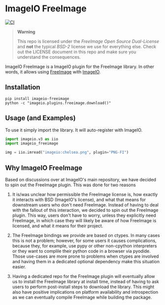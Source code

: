 # ImageIO FreeImage

[![CI](https://github.com/imageio/imageio-freeimage/actions/workflows/ci.yaml/badge.svg?branch=master)](https://github.com/imageio/imageio-freeimage/actions/workflows/ci.yaml)

> **Warning**
> 
> This repo is licensed under the *FreeImage Open Source Dual-License* and
> **not** the typical *BSD-2* license we use for everything else. Check out the
> LICENSE document in this repo and make sure you understand the consequences.

ImageIO FreeImage is a ImageIO plugin for the FreeImage library. In other words,
it allows using [FreeImage](https://freeimage.sourceforge.io/) with
[ImageIO](https://github.com/imageio/imageio).

## Installation

```
pip install imageio-freeimage
python -c "imageio.plugins.freeimage.download()"
```

## Usage (and Examples)

To use it simply import the library. It will auto-register with ImageIO.

```python
import imageio.v3 as iio
import imageio_freeimage

img = iio.imread("imageio:chelsea.png", plugin="PNG-FI")
```

## Why ImageIO FreeImage

Based on discussions over at ImageIO's main repository, we have decided to spin
out the FreeImage plugin. This was done for two reasons

1. It is/was unclear how permissible the FreeImage license is, how exactly it
interacts with BSD (ImageIO's license), and what that means for downstream users
who don't need FreeImage. Instead of having to deal with the fallout of this
interaction, we decided to spin out the FreeImage plugin. This way, users don't
have to worry, unless they explicitly need FreeImage, in which case they will
likely be aware of how FreeImage is licensed, and what it means for their
project.

2. The FreeImage bindings we provide are based on ctypes. In many cases this is
not a problem; however, for some users it causes complications, because they,
for example, use pypy or other non-cpython interpreters or they want to complile
their python code in a browser via pyodide. Those use-cases are more prone to
problems when ctypes are involved and having them in a dedicated optional
dependency make this situation easier.

3. Having a dedicated repo for the FreeImage plugin will eventually allow us to
install the FreeImage library at install time, instead of having to ask users to
perform post-install steps to download the library. This might also have
positive implications on platform availability and introspection as we can
eventually compile FreeImage while building the package.
